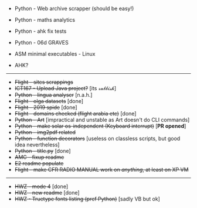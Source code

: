 ﻿* Python - Web archive scrapper (should be easy!)

* Python - maths analytics

* Python - ahk fix tests
* Python - 06d GRAVES

* ASM minimal executables - Linux
* AHK?

_______________________

* ~~Flight - sites scrappings~~
* ~~ICT167 - Upload Java project?~~ [its 𝓇𝓊𝒷𝒷𝒾𝓈𝒽]
* ~~Python - lingua analyser~~ [n.a.h.]
* ~~Flight - olga datasets~~ [done]
* ~~Flight - 2019 spide~~ [done]
* ~~Flight - domains checked (flight arabia etc)~~ [done]
* ~~Python - Art~~ [impractical and unstable as Art doesn't do CLI commands]
* ~~Python - make solar os-independent (Keyboard interrupt)~~ [**PR opened**]
* ~~Python - img2pdf related~~
* ~~Python - function decorators~~ [useless on classless scripts, but good idea nevertheless]
* ~~Python - title.py~~ [done]
* ~~AMC - fixup readme~~
* ~~E2 readme populate~~
* ~~Flight - make CFR RADIO MANUAL work on *anything*, at least on XP VM~~
_______________

* ~~HWZ - mode 4~~ [done]
* ~~HWZ - new readme~~ [done]
* ~~HWZ - Truetype fonts listing (pref Python)~~ [sadly VB but ok]